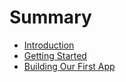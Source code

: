 # Summary

* [Introduction](/ch00-introduction.md)
* [Getting Started](/ch01-getting-started.md)
* [Building Our First App](/ch02-building-our-first-app.md)



